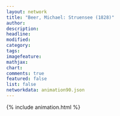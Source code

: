 ```yaml
---
layout: network
title: "Beer, Michael: Struensee (1828)"
author:
description:
headline:
modified:
category:
tags:
imagefeature: 
mathjax: 
chart: 
comments: true
featured: false
list: false
networkdata: animation90.json
---
```

{% include animation.html %}
